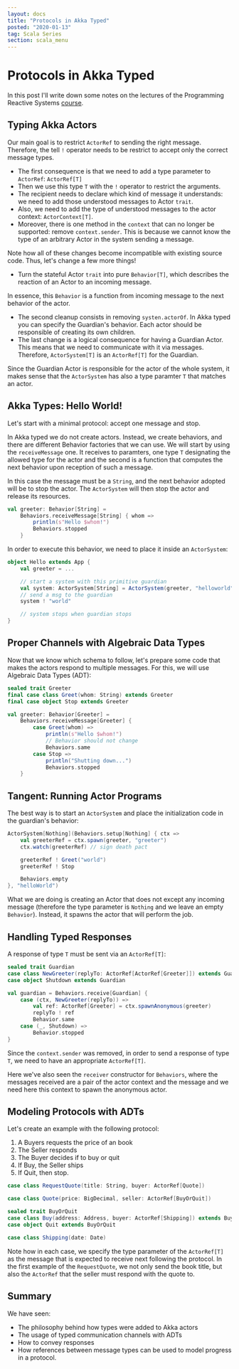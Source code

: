 ```yaml
---
layout: docs
title: "Protocols in Akka Typed"
posted: "2020-01-13"
tag: Scala Series
section: scala_menu
---
```


# Protocols in Akka Typed

In this post I'll write down some notes on the lectures of the Programming Reactive Systems [course](https://www.edx.org/course/programming-reactive-systems).

## Typing Akka Actors

Our main goal is to restrict `ActorRef` to sending the right message. Therefore, the tell `!` operator needs to be restrict to accept only the correct message types.

* The first consequence is that we need to add a type parameter to `ActorRef`: `ActorRef[T]`
* Then we use this type `T` with the `!` operator to restrict the arguments.
* The recipient needs to declare which kind of message it understands: we need to add those understood messages to Actor `trait`.
* Also, we need to add the type of understood messages to the actor context: `ActorContext[T]`.
* Moreover, there is one method in the `context` that can no longer be supported: remove `context.sender`. This is because we cannot know the type of an arbitrary Actor in the system sending a message.

Note how all of these changes become incompatible with existing source code. Thus, let's change a few more things!

* Turn the stateful Actor `trait` into pure `Behavior[T]`, which describes the reaction of an Actor to an incoming message.

In essence, this `Behavior` is a function from incoming message to the next behavior of the actor.

* The second cleanup consists in removing `systen.actorOf`. In Akka typed you can specify the Guardian's behavior. Each actor should be responsible of creating its own children.
* The last change is a logical consequence for having a Guardian Actor. This means that we need to communicate with it via messages. Therefore, `ActorSystem[T]` is an `ActorRef[T]` for the Guardian.

Since the Guardian Actor is responsible for the actor of the whole system, it makes sense that the `ActorSystem` has also a type paramter `T` that matches an actor.

## Akka Types: Hello World!

Let's start with a minimal protocol: accept one message and stop.

In Akka typed we do not create actors. Instead, we create behaviors, and there are different Behavior factories that we can use. We will start by using the `receiveMessage` one. It receives to paramters, one type `T` designating the allowed type for the actor and the second is a function that computes the next behavior upon reception of such a message.

In this case the message must be a `String`, and the next behavior adopted will be to stop the actor. The `ActorSystem` will then stop the actor and release its resources.

```scala
val greeter: Behavior[String] = 
    Behaviors.receiveMessage[String] { whom =>
        println(s"Hello $whom!")
        Behaviors.stopped
    }
```

In order to execute this behavior, we need to place it inside an `ActorSystem`:

```scala
object Hello extends App {
    val greeter = ...

    // start a system with this primitive guardian
    val system: ActorSystem[String] = ActorSystem(greeter, "helloworld")
    // send a msg to the guardian
    system ! "world"

    // system stops when guardian stops
}
```

## Proper Channels with Algebraic Data Types

Now that we know which schema to follow, let's prepare some code that makes the actors respond to multiple messages. For this, we will use Algebraic Data Types (ADT):

```scala
sealed trait Greeter
final case class Greet(whom: String) extends Greeter
final case object Stop extends Greeter

val greeter: Behavior[Greeter] = 
    Behaviors.receiveMessage[Greeter] {
        case Greet(whom) =>
            println(s"Hello $whom!")
            // Behavior should not change
            Behaviors.same
        case Stop =>
            println("Shutting down...")
            Behaviors.stopped
    }
```

## Tangent: Running Actor Programs

The best way is to start an `ActorSystem` and place the initialization code in the guardian's behavior:

```scala
ActorSystem[Nothing](Behaviors.setup[Nothing] { ctx => 
    val greeterRef = ctx.spawn(greeter, "greeter")
    ctx.watch(greeterRef) // sign death pact

    greeterRef ! Greet("world")
    greeterRef ! Stop

    Behaviors.empty
}, "helloWorld")
```

What we are doing is creating an Actor that does not except any incoming message (therefore the type parameter is `Nothing` and we leave an empty `Behavior`). Instead, it spawns the actor that will perform the job.

## Handling Typed Responses

A response of type `T` must be sent via an `ActorRef[T]`:

```scala
sealed trait Guardian
case class NewGreeter(replyTo: ActorRef[ActorRef[Greeter]]) extends Guardian
case object Shutdown extends Guardian

val guardian = Behaviors.receive[Guardian] {
    case (ctx, NewGreeter(replyTo)) =>
        val ref: ActorRef[Greeter] = ctx.spawnAnonymous(greeter)
        replyTo ! ref
        Behavior.same
    case (_, Shutdown) =>
        Behavior.stopped
}
```

Since the `context.sender` was removed, in order to send a response of type `T`, we need to have an appropriate `ActorRef[T]`.

Here we've also seen the `receiver` constructor for `Behaviors`, where the messages received are a pair of the actor context and the message and we need here this context to spawn the anonymous actor.

## Modeling Protocols with ADTs

Let's create an example with the following protocol:

1. A Buyers requests the price of an book
2. The Seller responds
3. The Buyer decides if to buy or quit
4. If Buy, the Seller ships
5. If Quit, then stop.

```scala
case class RequestQuote(title: String, buyer: ActorRef[Quote])

case class Quote(price: BigDecimal, seller: ActorRef[BuyOrQuit])

sealed trait BuyOrQuit
case class Buy(address: Address, buyer: ActorRef[Shipping]) extends BuyOrQuit
case object Quit extends BuyOrQuit

case class Shipping(date: Date)
```

Note how in each case, we specify the type parameter of the `ActorRef[T]` as the message that is expected to receive next following the protocol. In the first example of the `RequestQuote`, we not only send the book title, but also the `ActorRef` that the seller must respond with the quote to.

## Summary

We have seen:

* The philosophy behind how types were added to Akka actors
* The usage of typed communication channels with ADTs
* How to convey responses
* How references between message types can be used to model progress in a protocol.
